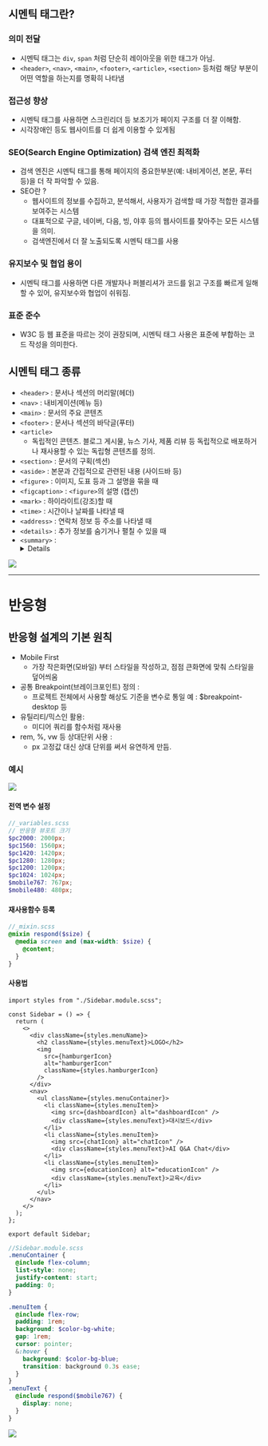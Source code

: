 ## 시멘틱 태그란?

### 의미 전달

- 시멘틱 태그는 `div`, `span` 처럼 단순히 레이아웃을 위한 태그가 아님.
- `<header>`, `<nav>`, `<main>`, `<footer>`, `<article>`, `<section>` 등처럼 해당 부분이 어떤 역할을 하는지를 명확히 나타냄

### 접근성 향상

- 시멘틱 태그를 사용하면 스크린리더 등 보조기가 페이지 구조를 더 잘 이해함.
- 시각장애인 등도 웹사이트를 더 쉽게 이용할 수 있게됨

### SEO(Search Engine Optimization) 검색 엔진 최적화

- 검색 엔진은 시멘틱 태그를 통해 페이지의 중요한부분(예: 내비게이션, 본문, 푸터 등)을 더 작 파악할 수 있음.
- SEO란 ?
  - 웹사이트의 정보를 수집하고, 분석해서, 사용자가 검색할 때 가장 적합한 결과를 보여주는 시스템
  - 대표적으로 구글, 네이버, 다음, 빙, 야후 등의 웹사이트를 찾아주는 모든 시스템을 의미.
  - 검색엔진에서 더 잘 노출되도록 시멘틱 태그를 사용

### 유지보수 및 협업 용이

- 시멘틱 태그를 사용하면 다른 개발자나 퍼블리셔가 코드를 읽고 구조를 빠르게 일해할 수 있어, 유지보수와 협업이 쉬워짐.

### 표준 준수

- W3C 등 웹 표준을 따르는 것이 권장되며, 시멘틱 태그 사용은 표준에 부합하는 코드 작성을 의미한다.

## 시멘틱 태그 종류

- `<header>` : 문서나 섹션의 머리말(헤더)
- `<nav>` : 내비게이션(메뉴 등)
- `<main>` : 문서의 주요 콘텐츠
- `<footer>` : 문서나 섹션의 바닥글(푸터)
- `<article>`
  - 독립적인 콘텐츠. 블로그 게시물, 뉴스 기사, 제품 리뷰 등 독립적으로 배포하거나 재사용할 수 있는 독립형 콘텐츠를 정의.
- `<section>` : 문서의 구획(섹션)
- `<aside>` : 본문과 간접적으로 관련된 내용 (사이드바 등)
- `<figure>` : 이미지, 도표 등과 그 설명을 묶을 때
- `<figcaption>` : `<figure>`의 설명 (캡션)
- `<mark>` : 하이라이트(강조)할 때
- `<time>` : 시간이나 날짜를 나타낼 때
- `<address>` : 연락처 정보 등 주소를 나타낼 때
- `<details>` : 추가 정보를 숨기거나 펼칠 수 있을 때
- `<summary>` : <details>의 요약(제목) 부분

![](https://seo.tbwakorea.com/wp-content/uploads/2023/09/%EC%8B%9C%EB%A7%A8%ED%8B%B1-%ED%83%9C%EA%B7%B8_html-1024x576.png)

---

# 반응형

## 반응형 설계의 기본 원칙

- Mobile First
  - 가장 작은화면(모바일) 부터 스타일을 작성하고, 점점 큰화면에 맞춰 스타일을 덮어씌움
- 공통 Breakpoint(브레이크포인트) 정의 :
  - 프로젝트 전체에서 사용할 해상도 기준을 변수로 통일 예 : $breakpoint-desktop 등
- 유틸리티/믹스인 활용:
  - 미디어 쿼리를 함수처럼 재사용
- rem, %, vw 등 상대단위 사용 :
  - px 고정값 대신 상대 단위를 써서 유연하게 만듬.

### 예시

![](https://velog.velcdn.com/images/looa0807/post/5ef1db4f-564e-49f2-9367-6d08c58ea515/image.png)

#### 전역 변수 설정

```scss
//_variables.scss
// 반응형 뷰포트 크기
$pc2000: 2000px;
$pc1560: 1560px;
$pc1420: 1420px;
$pc1280: 1280px;
$pc1200: 1200px;
$pc1024: 1024px;
$mobile767: 767px;
$mobile480: 480px;
```

#### 재사용함수 등록

```scss
//_mixin.scss
@mixin respond($size) {
  @media screen and (max-width: $size) {
    @content;
  }
}
```

#### 사용법

```tsx
import styles from "./Sidebar.module.scss";

const Sidebar = () => {
  return (
    <>
      <div className={styles.menuName}>
        <h2 className={styles.menuText}>LOGO</h2>
        <img
          src={hamburgerIcon}
          alt="hamburgerIcon"
          className={styles.hamburgerIcon}
        />
      </div>
      <nav>
        <ul className={styles.menuContainer}>
          <li className={styles.menuItem}>
            <img src={dashboardIcon} alt="dashboardIcon" />
            <div className={styles.menuText}>대시보드</div>
          </li>
          <li className={styles.menuItem}>
            <img src={chatIcon} alt="chatIcon" />
            <div className={styles.menuText}>AI Q&A Chat</div>
          </li>
          <li className={styles.menuItem}>
            <img src={educationIcon} alt="educationIcon" />
            <div className={styles.menuText}>교육</div>
          </li>
        </ul>
      </nav>
    </>
  );
};

export default Sidebar;
```

```scss
//Sidebar.module.scss
.menuContainer {
  @include flex-column;
  list-style: none;
  justify-content: start;
  padding: 0;
}

.menuItem {
  @include flex-row;
  padding: 1rem;
  background: $color-bg-white;
  gap: 1rem;
  cursor: pointer;
  &:hover {
    background: $color-bg-blue;
    transition: background 0.3s ease;
  }
}
.menuText {
  @include respond($mobile767) {
    display: none;
  }
}
```

![](https://velog.velcdn.com/images/looa0807/post/45f28cad-4449-4db1-9864-1e393e1d9ff5/image.png)
